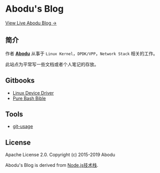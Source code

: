 # Abodu's Blog

[View Live Abodu Blog &rarr;](https://abodu.github.io)

## 简介

作者 **[Abodu](<https://github.com/abodu>)** 从事于 `Linux Kernel`，`DPDK/VPP`，`Network Stack` 相关的工作。

此站点为平常写一些文档或者个人笔记的存放。

## Gitbooks

* [Linux Device Driver](https://abodu.github.io/gb-linux-device-driver)
* [Pure Bash Bible](https://abodu.github.io/gb-pure-bash-bible)

## Tools

* [git-usage](/tools/git.md)

## License

Apache License 2.0.
Copyright (c) 2015-2019 Abodu

Abodu's Blog is derived from [Node.js技术栈](https://github.com/Q-Angelo/Nodejs-Roadmap).
